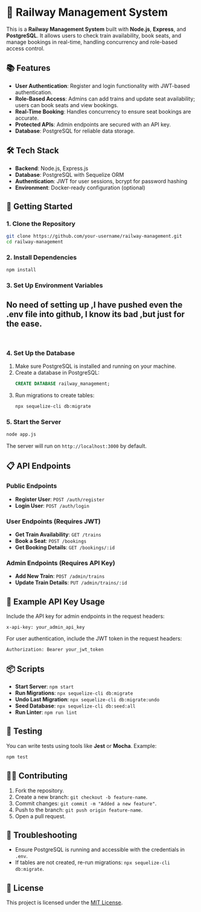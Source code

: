 
# 🚆 Railway Management System

This is a **Railway Management System** built with **Node.js**, **Express**, and **PostgreSQL**. It allows users to check train availability, book seats, and manage bookings in real-time, handling concurrency and role-based access control.

## 📚 Features
- **User Authentication**: Register and login functionality with JWT-based authentication.
- **Role-Based Access**: Admins can add trains and update seat availability; users can book seats and view bookings.
- **Real-Time Booking**: Handles concurrency to ensure seat bookings are accurate.
- **Protected APIs**: Admin endpoints are secured with an API key.
- **Database**: PostgreSQL for reliable data storage.

## 🛠️ Tech Stack
- **Backend**: Node.js, Express.js
- **Database**: PostgreSQL with Sequelize ORM
- **Authentication**: JWT for user sessions, bcrypt for password hashing
- **Environment**: Docker-ready configuration (optional)

## 🚀 Getting Started

### 1. Clone the Repository
```bash
git clone https://github.com/your-username/railway-management.git
cd railway-management
```

### 2. Install Dependencies
```bash
npm install
```

### 3. Set Up Environment Variables
## No need of setting up ,I have pushed even the .env file into github, I know its bad ,but just for the ease.
```env


```

### 4. Set Up the Database
1. Make sure PostgreSQL is installed and running on your machine.
2. Create a database in PostgreSQL:
   ```sql
   CREATE DATABASE railway_management;
   ```
3. Run migrations to create tables:
   ```bash
   npx sequelize-cli db:migrate
   ```

### 5. Start the Server
```bash
node app.js
```

The server will run on `http://localhost:3000` by default.

## 📋 API Endpoints

### **Public Endpoints**
- **Register User**: `POST /auth/register`
- **Login User**: `POST /auth/login`

### **User Endpoints (Requires JWT)**
- **Get Train Availability**: `GET /trains`
- **Book a Seat**: `POST /bookings`
- **Get Booking Details**: `GET /bookings/:id`

### **Admin Endpoints (Requires API Key)**
- **Add New Train**: `POST /admin/trains`
- **Update Train Details**: `PUT /admin/trains/:id`

## 🔑 Example API Key Usage
Include the API key for admin endpoints in the request headers:
```http
x-api-key: your_admin_api_key
```

For user authentication, include the JWT token in the request headers:
```http
Authorization: Bearer your_jwt_token
```

## 📦 Scripts
- **Start Server**: `npm start`
- **Run Migrations**: `npx sequelize-cli db:migrate`
- **Undo Last Migration**: `npx sequelize-cli db:migrate:undo`
- **Seed Database**: `npx sequelize-cli db:seed:all`
- **Run Linter**: `npm run lint`

## 🧪 Testing
You can write tests using tools like **Jest** or **Mocha**. Example:
```bash
npm test
```

## 👨‍💻 Contributing
1. Fork the repository.
2. Create a new branch: `git checkout -b feature-name`.
3. Commit changes: `git commit -m "Added a new feature"`.
4. Push to the branch: `git push origin feature-name`.
5. Open a pull request.

## 🐛 Troubleshooting
- Ensure PostgreSQL is running and accessible with the credentials in `.env`.
- If tables are not created, re-run migrations: `npx sequelize-cli db:migrate`.

## 📜 License
This project is licensed under the [MIT License](LICENSE).
